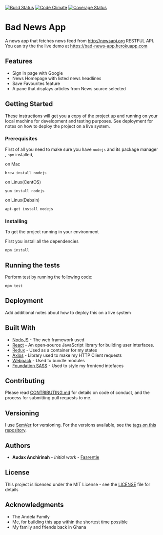 [![Build Status](https://travis-ci.org/andela-aanchirinah/Checkpoint1-News-Hedlines.svg?branch=master)](https://travis-ci.org/andela-aanchirinah/Checkpoint1-News-Hedlines)
[![Code Climate](https://codeclimate.com/github/andela-aanchirinah/Checkpoint1-News-Hedlines/badges/gpa.svg)](https://codeclimate.com/github/andela-aanchirinah/Checkpoint1-News-Hedlines)
[![Coverage Status](https://coveralls.io/repos/github/andela-aanchirinah/Checkpoint1-News-Hedlines/badge.svg?branch=master)](https://coveralls.io/github/andela-aanchirinah/Checkpoint1-News-Hedlines?branch=develop)


# Bad News App

A news app that fetches news feed from http://newsapi.org RESTFUL API. You can try the the live demo at https://bad-news-app.herokuapp.com

## Features
  * Sign In page with Google
  * News Homepage with listed news headlines
  * Save Favourites feature
  * A pane that displays articles from News source selected
  
## Getting Started

These instructions will get you a copy of the project up and running on your local machine for development and testing purposes. See deployment for notes on how to deploy the project on a live system.

### Prerequisites

First of all you need to make sure you have `nodejs` and its package manager , `npm` installed,

on Mac

```
brew install nodejs
```

on Linux(CentOS)

```
yum install nodejs
```

on Linux(Debain)
```
apt-get install nodejs
```

### Installing

To get the project running in your environment

First you install all the dependencies

```
npm install
```


## Running the tests

Perform test by running the following code:

```
npm test
```


## Deployment

Add additional notes about how to deploy this on a live system

## Built With

* [NodeJS](https://nodejs.org/en/docs/) - The web framework used
* [React](http://reactjs.cn/react/docs) - An open-source JavaScript library for building user interfaces.
* [Redux](http://redux.js.org/#) - Used as a container for my states
* [Axios](https://rometools.github.io/rome/) - Library used to make my HTTP Client requests
* [Webpack](https://rometools.github.io/rome/) - Used to bundle modules
* [Foundation SASS](https://rometools.github.io/rome/) - Used to style my frontend intefaces

## Contributing

Please read [CONTRIBUTING.md](https://gist.github.com/PurpleBooth/b24679402957c63ec426) for details on code of conduct, and the process for submitting pull requests to me.

## Versioning

I use [SemVer](http://semver.org/) for versioning. For the versions available, see the [tags on this repository](https://github.com/your/project/tags).

## Authors

* **Audax Anchirinah** - *Initial work* - [Faarentie](http://faarentie.com)



## License

This project is licensed under the MIT License - see the [LICENSE](LICENSE) file for details

## Acknowledgments

* The Andela Family
* Me, for building this app within the shortest time possible
* My family and friends back in Ghana
